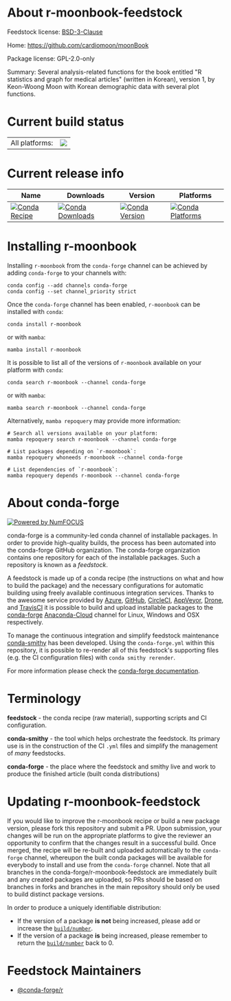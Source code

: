 About r-moonbook-feedstock
==========================

Feedstock license: [BSD-3-Clause](https://github.com/conda-forge/r-moonbook-feedstock/blob/main/LICENSE.txt)

Home: https://github.com/cardiomoon/moonBook

Package license: GPL-2.0-only

Summary: Several analysis-related functions for the book entitled "R statistics and graph for medical articles" (written in Korean), version 1, by Keon-Woong Moon with Korean demographic data with several plot functions.

Current build status
====================


<table><tr><td>All platforms:</td>
    <td>
      <a href="https://dev.azure.com/conda-forge/feedstock-builds/_build/latest?definitionId=1375&branchName=main">
        <img src="https://dev.azure.com/conda-forge/feedstock-builds/_apis/build/status/r-moonbook-feedstock?branchName=main">
      </a>
    </td>
  </tr>
</table>

Current release info
====================

| Name | Downloads | Version | Platforms |
| --- | --- | --- | --- |
| [![Conda Recipe](https://img.shields.io/badge/recipe-r--moonbook-green.svg)](https://anaconda.org/conda-forge/r-moonbook) | [![Conda Downloads](https://img.shields.io/conda/dn/conda-forge/r-moonbook.svg)](https://anaconda.org/conda-forge/r-moonbook) | [![Conda Version](https://img.shields.io/conda/vn/conda-forge/r-moonbook.svg)](https://anaconda.org/conda-forge/r-moonbook) | [![Conda Platforms](https://img.shields.io/conda/pn/conda-forge/r-moonbook.svg)](https://anaconda.org/conda-forge/r-moonbook) |

Installing r-moonbook
=====================

Installing `r-moonbook` from the `conda-forge` channel can be achieved by adding `conda-forge` to your channels with:

```
conda config --add channels conda-forge
conda config --set channel_priority strict
```

Once the `conda-forge` channel has been enabled, `r-moonbook` can be installed with `conda`:

```
conda install r-moonbook
```

or with `mamba`:

```
mamba install r-moonbook
```

It is possible to list all of the versions of `r-moonbook` available on your platform with `conda`:

```
conda search r-moonbook --channel conda-forge
```

or with `mamba`:

```
mamba search r-moonbook --channel conda-forge
```

Alternatively, `mamba repoquery` may provide more information:

```
# Search all versions available on your platform:
mamba repoquery search r-moonbook --channel conda-forge

# List packages depending on `r-moonbook`:
mamba repoquery whoneeds r-moonbook --channel conda-forge

# List dependencies of `r-moonbook`:
mamba repoquery depends r-moonbook --channel conda-forge
```


About conda-forge
=================

[![Powered by
NumFOCUS](https://img.shields.io/badge/powered%20by-NumFOCUS-orange.svg?style=flat&colorA=E1523D&colorB=007D8A)](https://numfocus.org)

conda-forge is a community-led conda channel of installable packages.
In order to provide high-quality builds, the process has been automated into the
conda-forge GitHub organization. The conda-forge organization contains one repository
for each of the installable packages. Such a repository is known as a *feedstock*.

A feedstock is made up of a conda recipe (the instructions on what and how to build
the package) and the necessary configurations for automatic building using freely
available continuous integration services. Thanks to the awesome service provided by
[Azure](https://azure.microsoft.com/en-us/services/devops/), [GitHub](https://github.com/),
[CircleCI](https://circleci.com/), [AppVeyor](https://www.appveyor.com/),
[Drone](https://cloud.drone.io/welcome), and [TravisCI](https://travis-ci.com/)
it is possible to build and upload installable packages to the
[conda-forge](https://anaconda.org/conda-forge) [Anaconda-Cloud](https://anaconda.org/)
channel for Linux, Windows and OSX respectively.

To manage the continuous integration and simplify feedstock maintenance
[conda-smithy](https://github.com/conda-forge/conda-smithy) has been developed.
Using the ``conda-forge.yml`` within this repository, it is possible to re-render all of
this feedstock's supporting files (e.g. the CI configuration files) with ``conda smithy rerender``.

For more information please check the [conda-forge documentation](https://conda-forge.org/docs/).

Terminology
===========

**feedstock** - the conda recipe (raw material), supporting scripts and CI configuration.

**conda-smithy** - the tool which helps orchestrate the feedstock.
                   Its primary use is in the construction of the CI ``.yml`` files
                   and simplify the management of *many* feedstocks.

**conda-forge** - the place where the feedstock and smithy live and work to
                  produce the finished article (built conda distributions)


Updating r-moonbook-feedstock
=============================

If you would like to improve the r-moonbook recipe or build a new
package version, please fork this repository and submit a PR. Upon submission,
your changes will be run on the appropriate platforms to give the reviewer an
opportunity to confirm that the changes result in a successful build. Once
merged, the recipe will be re-built and uploaded automatically to the
`conda-forge` channel, whereupon the built conda packages will be available for
everybody to install and use from the `conda-forge` channel.
Note that all branches in the conda-forge/r-moonbook-feedstock are
immediately built and any created packages are uploaded, so PRs should be based
on branches in forks and branches in the main repository should only be used to
build distinct package versions.

In order to produce a uniquely identifiable distribution:
 * If the version of a package **is not** being increased, please add or increase
   the [``build/number``](https://docs.conda.io/projects/conda-build/en/latest/resources/define-metadata.html#build-number-and-string).
 * If the version of a package **is** being increased, please remember to return
   the [``build/number``](https://docs.conda.io/projects/conda-build/en/latest/resources/define-metadata.html#build-number-and-string)
   back to 0.

Feedstock Maintainers
=====================

* [@conda-forge/r](https://github.com/conda-forge/r/)

